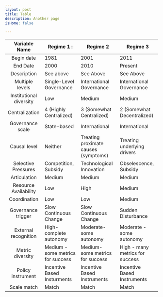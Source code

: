 ```yaml
---
layout: post      
title: Table
description: Another page
isHome: false

---
```


|      Variable Name      | Regime 1 :                        | Regime 2                             | Regime 3                        |
|:-----------------------:|-----------------------------------|--------------------------------------|---------------------------------|
| Begin date              | 1981                              | 2001                                 | 2011                            |
| End Date                | 2000                              | 2010                                 | Present                         |
| Description             | See above                         | See Above                            | See Above                       |
| Multiple levels         | Single-Level Governance           | International Governance             | International Governance        |
| Institutional diversity | Low                               | Medium                               | Medium                          |
| Centralization          | 4 (Highly Centralized)            | 3 (Somewhat Centralized)             | 2 (Somewhat Decentralized)      |
| Governance scale        | State-based                       | International                        | International                   |
| Causal level            | Neither                           | Treating proximate causes (symptoms) | Treating underlying drivers     |
| Selective Pressures     | Competition, Subsidy              | Technological Innovation             | Obselescence, Subsidy           |
| Articulation            | Medium                            | Medium                               | Medium                          |
| Resource Availability   | Low                               | High                                 | Medium                          |
| Coordination            | Low                               | Low                                  | Medium                          |
| Governance trigger      | Slow  Continuous Change           | Slow  Continuous Change              | Sudden Disturbance              |
| External recognition    | High- complete autonomy           | Moderate- some autonomy              | Moderate - some autonomy        |
| Metric diversity        | Medium - some metrics for success | Medium- some metrics for success     | High - many metrics for success |
| Policy instrument       | Incentive Based Insturments       | Incentive Based Instruments          | Incentive Based Instruments     |
| Scale match             | Match                             | Match                                | Match                           |
